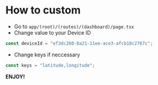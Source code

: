 # How to custom

* Go to `app/(root)/(routes)/(dashboard)/page.tsx`
* Change value to your Device ID
```js
const deviceId = "ef3dc260-8a21-11ee-ace3-afcb18c2767c";  
```
* Change keys if neccessary
```js
const keys = "latitude,longitude";
```

**ENJOY!** 